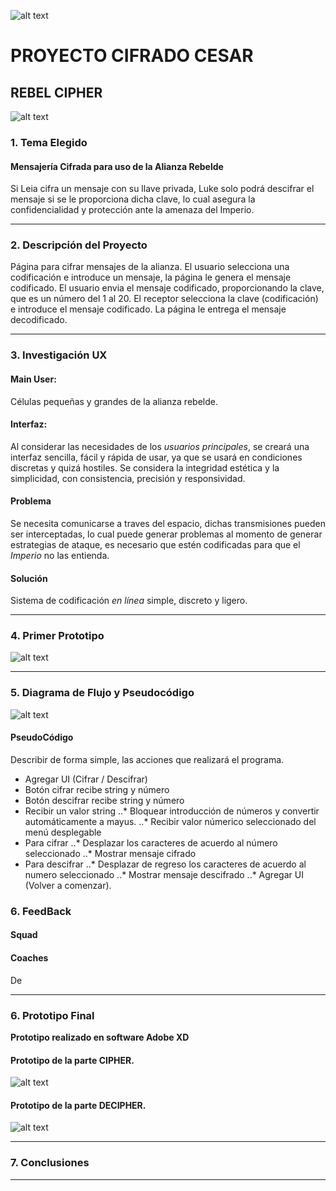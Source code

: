 ![alt text](https://lh3.googleusercontent.com/9XKgLWecXp5JPVlETWV9D48X62dZvASvDUrgnKxxlFQW4rH90GEXtPZ7tBqyX8mY8el2fNSDRb0w_cbdFOhQKjdmCVAzY6ztfWBEuMa-vuaTsokgsBbwNO3HR19H2gwlIVEdtu_GnDNA11gkYY1JXcdHUdxGajB2Rp0MGZxXHgto51TZYF5WtNHAoOsEf3zq6I6XvZJJEp-bnjKy8xLB1Lp6eg9Q6ozruDvheKd0LgzRWfQuuPa0uH0qWaRyrREcl91zgWowXzeqQxL-E4SejkrZnUHGr4U9ZKVv2tNhvha8mGHqCWZEQi2ynCauY_xdpDP5Hb81Fm-Ps4wi66Kj2QQ734ZNlmj9ouh-zZNccyrzG7-K0Hmf8CcQAWmipDp_HX9rGdmxz6eCaIy7BjlCnNqpQo9t9NG5yGyPTRKaD8_QXTpMgS7b9kxXbF3Rkgq7zBnQ5WU0mwzKXQdk96HPc4eD6cBXCyz96jKqnd5uQGLviXnry19vitqjZuQUeLpcOTUIaKfqdEfpTeef4Zj4aU16JDyCp-1lIL7PCudYZW_NFfnilEikLqtK0gHXFySjlcJbYO-s5rJPQirc6V4SlvsmB9Tk9nHBMvzxHy-tUtfTKNlyp_gq7dNDo99toh63s-VNpgpgwLmNC_fF035UOY8l8XtxpNJKhkHlT-xA60ftPKKNSvq8i0z7=w607-h289-no "title")

# PROYECTO CIFRADO CESAR

## **REBEL CIPHER**

![alt text](https://cdn0.iconfinder.com/data/icons/movies-8/64/rebel_alliance_hollywood_cinema_film-128.png "logo")

### 1. Tema Elegido
#### Mensajería Cifrada para uso de la Alianza Rebelde

Si Leia cifra un mensaje con su llave privada, Luke solo podrá descifrar el mensaje si se le proporciona dicha clave,  lo cual asegura la confidencialidad y protección ante la amenaza del Imperio.
___
### 2. Descripción del Proyecto

Página para cifrar mensajes de la alianza. 
El usuario selecciona una codificación e introduce un mensaje, la página le genera el mensaje codificado.
El usuario envia el mensaje codificado, proporcionando la clave, que es un número del 1 al 20.
El receptor selecciona la clave (codificación) e introduce el mensaje codificado.
La página le entrega el mensaje decodificado.
___
### 3. Investigación UX
#### Main User:
Células pequeñas y grandes de la alianza rebelde.
#### Interfaz:
Al considerar las necesidades de los _usuarios principales_, se creará una interfaz sencilla, fácil y rápida de usar, ya que se usará en condiciones discretas y quizá hostiles. Se considera la integridad estética y la simplicidad, con consistencia, precisión y responsividad.
#### Problema
Se necesita comunicarse a traves del espacio, dichas transmisiones pueden ser interceptadas, lo cual puede generar problemas al momento de generar estrategias de ataque, es necesario que estén codificadas para que el _Imperio_ no las entienda.
#### Solución
Sistema de codificación _en línea_ simple, discreto y ligero.
___
### 4. Primer Prototipo

![alt text](https://lh3.googleusercontent.com/20pt6EioE609APW-l0_2zibIdh4hRZo0Cc3QjUj7jdep-X9lePPRTMdPqBg5eBJ5KSywsydUndvvRvKQiltgBs3VdPxSD8Ua4pTnmjJJpyE6EeYdOdOmA9IfyeJjk0NJ12v-UrsZyAA0qCvOLM08Ts-fGNI_VE-p0VBpH1H_sw3p5npu2hl1w8vDbyHzO9BHGI7Cq9XtfIcTI_Ch-gfTvNsJMFGy7cIEtvibggJ1_0WyJ8kdM3hYzkfhVyrz-E8QSIvb2JFEUu3qHUphMW8jxr2Cmro25SofCVQBZk9aT859LN-nMl7UlrGoxhoYK4sqZO9bJMhFcsT9zb2j8x6aubwsxQd4z383-XJPF9VMXkp_eiJyyDVdokouACcLPA4TsRNFKvzD27oFzgEQfAXPKTDRmOCT2CxNZASGRyQ2rwOkxwB_JzIKBfzLqmGQmF5H_8sjLD2hGjLOTVWCkD1I04fa7DsH6LKYrAsjcoaCU6F_XS9A4U7OThjKoH6jsS3pUeO9fFEAqAAyVNTy8gnez5anpcQPQgcjP0LaohZKtxlxe6wimIPoGojxh8rBD4FYwGulu2Iyg1TWjxx8RmStHyR7B8Yl0OiwSiusYVjIdh367EFKOwf23Oog5yxpExfSaIWdHiMfqXPpHD235JggcgsXJtYBgPWN_7Tfqkk8CLMWvy39YXgDAudi=w948-h757-no "primerproto")
___
### 5. Diagrama de Flujo y Pseudocódigo

![alt text](https://lh3.googleusercontent.com/yDU4JK06-mYgL5_Y4rSQDxpKCHRSxksZgEq_dWP5D540Yzo_aQNtaUxd5fOE2PG3QCewooFfEVZ3JByRlEfmSR5inr9YJ95FaSJwEBjjihriNECvgCDoQX8QLz8mZZU8LTXGdFRFSdEteTPETRKFZB7en6dGMDULs4QyQeeR8KI5KH9mmP7N-Dt1UoTjHGBFp02tOlcfd2dT4FZA-HKwXzFm5fGvjbUDHKyQUfUSi5OQPXC4TV5-Qewss3WNJip37JzFtABUt2DFSQh67op6sZ-XN2OQw6r56_xO1yH91U7M_5P8YMxtEYDt5p03JpTmgC11MxBc7yfAvdjVPevXCfE0ggVWRHrzYDACiX7XgY54RvMYAgNpa-JrC043_jU_9jEcxgHYtqtt7U9Drwe2L2qsRDDx5kc1OCqpstmLprqaHlcpJ5TSoCLgwdE1toP-KAwfXfvI0NymNp6_M8w1gHjD75cg0FjO9_QwPV1f1vgNffr9stOpBSwQ3SunspdnO_vlurV-MSpH7i435hThfsM_qAbRarZSbJO29ShVELtYYHL7OMYPmKHhFQpw7OX6jipZ1lMg-PHgrNjYnm9fgys77A3qfgOr-mOZvHl7pxG-pygzqEtVTyXCpppvYxBF-UBEISH3kn0WrE11aSGsG-oM0W49AU0dTMQYdxrBcyg7zm23N3dql2oH=w773-h708-no "diagrama")

#### PseudoCódigo

Describir de forma simple, las acciones que realizará el programa.
* Agregar UI (Cifrar / Descifrar)
* Botón cifrar recibe string y número
* Botón descifrar recibe string y número
* Recibir un valor string
..* Bloquear introducción de números y convertir automáticamente a mayus.
..* Recibir valor númerico seleccionado del menú desplegable
* Para cifrar
..* Desplazar los caracteres de acuerdo al número seleccionado
..* Mostrar mensaje cifrado
* Para descifrar
..* Desplazar de regreso los caracteres de acuerdo al numero seleccionado
..* Mostrar mensaje descifrado
..* Agregar UI (Volver a comenzar).


### 6. FeedBack
#### Squad




#### Coaches

De
___
### 6. Prototipo Final
**Prototipo realizado en software Adobe XD**

#### Prototipo de la parte CIPHER.

![alt text](https://lh3.googleusercontent.com/f_uAw46aCnknBsyJztYEzGzAtq310LbC2OzXipFJvyY9JZITxwgT5FvQ-miWpdSdqFBciT8tzXk4yoMzpdHwMPiMjlaLIxnQti7uBP1y523aYk5piH-NJZaPEa8zba0sfqogiiJD5c5N2JoQqNL9EbnWgYbYAeG129RWttA12Dbt_dCkn_Lov1N1_6F9_QeA7qj8vQclALSRoudTLTsMTSqO5R5RoMNOpfHk6KM_sX21cmVmYtmrQpoA3OCJTV70OtaVb1Ju4uuB3mfqhnISX-ehQaFWntkH5H59R9o5tylSnH6ytjr3YfJlsGn2njYlMUe1Vl1pfZMZE4sTpHE_g77CEJyMOWZXiBl2tWc_3JaRW3dvokH95TUkuN1SK0qXYnHI1jnuQKlEs2N-7FMCltv9RidD3MUeXYCq6UppEt8VWocsbsvvAPeI4b17bKOzXkO0CBU16fpFZwG6lWEN_tXdML4f7DrXM3KShB2XK9vX3Mu7CbrgbSlCJOsdcWWMVCL0ypXBnwb2_a9MYzH3fAdBhh76J64cfhdN5-PE23wo3AbepMOjtLKBzp8T8fFGvhIRyCGcRilvQy3Irwv_j5zXwVBm4sHVbME9yypk7hjc_lScvEFWJcJQ_V-ifH8Dsox6tWX0oSkxL_Qsj0V8gg22FWtq8wnd4L_CuOpISGmclcwQzapPUfg8=w899-h757-no "protocipher")

#### Prototipo de la parte DECIPHER.

![alt text](https://lh3.googleusercontent.com/pYPBoUiDMyookT0O4_56bZnP4B9W8mm_RKQTDrgJTtV-_5mKU8qotRTq0XMtBjf3C6zLd97cHj8HvOHdXwhSupC7MrMIs8KMnvcNelJMjo3dY3cz3RNZDEacMHGo8560FphldgI9nfY94u_DE5NYr-EuInCDXMZVrQccXDaBjTMe1H0SLi69y7vIPOj7vWOcPyQ5fO8ZxJPgoi2tDcBRWS-Y_FC_2EPqNjBxtrD08iqJ0fkdR5BRI0jA-hpDfb5B-HYznfJuWuxRYJl5StKRb_fmEa5-UMq0fCdsut11DvhLoDWwlMLpjIoMql3jjNo388pP9PXcBZsvKfqmRCNMHz4EPs3tVBDVv0t7wYvMaMkbAkNbU2uXFovHoZZQItdd5O9K2tLgldzLBNWzfLPTIyr8ZYWpX-j20a-_WLpH02qgLUajcphgQZyfYt5b__KmPZNusPt0uKQgyOHw34RFkdJ60furhfAxzwUKCF3whrR4fM4HnH0n6L1E0_KKObG99q9zIVTEDFejOFjcan5JnYP9xxo0F5j7SAbJZ7NY1jIeYfaZbuVpkwxWv365GXMeQii77UenIpDoOrPkEIj3OhRMAr2XdMAiC5qmIGdc3NtHrgVVmPWAbWd0h2l_hNQADGfrhAcY3WFCE7_SmSTKYyaC40P-UcHsitlxL3uIopS6sCO7NZhAWTd1=w884-h757-no "protdecipher")
___
### 7. Conclusiones

___